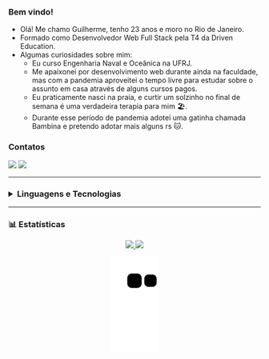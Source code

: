 ### Bem vindo!

- Olá! Me chamo Guilherme, tenho 23 anos e moro no Rio de Janeiro.
- Formado como Desenvolvedor Web Full Stack pela T4 da Driven Education.
- Algumas curiosidades sobre mim: 
  - Eu curso Engenharia Naval e Oceânica na UFRJ.
  - Me apaixonei por desenvolvimento web durante ainda na faculdade, mas com a pandemia aproveitei o tempo livre para estudar sobre o assunto em casa através de alguns cursos pagos.
  - Eu praticamente nasci na praia, e curtir um solzinho no final de semana é uma verdadeira terapia para mim 🏖️.
  - Durante esse período de pandemia adotei uma gatinha chamada Bambina e pretendo adotar mais alguns rs 🐱.



### Contatos
<a href="https://www.linkedin.com/in/guilherme-pereira-arruda/" target="_blank"><img src="https://img.shields.io/badge/-LinkedIn-%230077B5?style=for-the-badge&logo=linkedin&logoColor=white" target="_blank"></a>
<a href = "mailto:guilhermepa3@gmail.com"><img src="https://img.shields.io/badge/Gmail-D14836?style=for-the-badge&logo=gmail&logoColor=white" target="_blank"></a>

<hr size="10">

  <h3>
  <details>
  <summary> Linguagens e Tecnologias </summary>
<br>
  <h4> Linguagens </h4>
  <div align="start">
    <img src="https://img.shields.io/badge/html5-%23E34F26.svg?style=for-the-badge&logo=html5&logoColor=white">
    <img src="https://img.shields.io/badge/css3-%231572B6.svg?style=for-the-badge&logo=css3&logoColor=white">
    <img src="https://img.shields.io/badge/javascript-%23323330.svg?style=for-the-badge&logo=javascript&logoColor=%23F7DF1E">
    <img src="https://img.shields.io/badge/typescript-%23007ACC.svg?style=for-the-badge&logo=typescript&logoColor=white">
  </div>

  <h4> Tecnologias Frontend </h4>
  <div align="start">
    <img src="https://img.shields.io/badge/react-%2320232a.svg?style=for-the-badge&logo=react&logoColor=%2361DAFB">
    <img src="https://img.shields.io/badge/styled--components-DB7093?style=for-the-badge&logo=styled-components&logoColor=white">
    <img src="https://img.shields.io/badge/Material--UI-0081CB?style=for-the-badge&logo=material-ui&logoColor=white">
  </div>

  <h4> Tecnologias Backend </h4>
  <div align="start">
    <img src="https://img.shields.io/badge/Node.js-43853D?style=for-the-badge&logo=node.js&logoColor=white">
    <img src="https://img.shields.io/badge/Express.js-404D59?style=for-the-badge">
    <img src="https://img.shields.io/badge/JWT-black?style=for-the-badge&logo=JSON%20web%20tokens">
  </div>

  <h4> Banco de Dados </h4>
    <div align="start">
      <img src="https://img.shields.io/badge/PostgreSQL-316192?style=for-the-badge&logo=postgresql&logoColor=white">
      <img src="https://img.shields.io/badge/Prisma-3982CE?style=for-the-badge&logo=Prisma&logoColor=white">
      <img src="https://img.shields.io/badge/MongoDB-4EA94B?style=for-the-badge&logo=mongodb&logoColor=white">
      <img src="https://img.shields.io/badge/Redis-D9281A?style=for-the-badge&logo=redis&logoColor=white">
    </div>

  <h4> Testes </h4>
    <div align="start">
      <img src="https://img.shields.io/badge/-jest-%23C21325?style=for-the-badge&logo=jest&logoColor=white">
      <img src="https://img.shields.io/badge/-cypress-%23E5E5E5?style=for-the-badge&logo=cypress&logoColor=058a5e">
    </div>

  <h4> Ferramentas e Deploy </h4>
    <div align="start">
      <img src="https://img.shields.io/badge/Docker-2496ED?style=for-the-badge&logo=docker&logoColor=white">
      <img src="https://img.shields.io/badge/vercel-%23000000.svg?style=for-the-badge&logo=vercel&logoColor=white">
      <img src="https://img.shields.io/badge/Heroku-430098?style=for-the-badge&logo=heroku&logoColor=white">
      <img src="https://img.shields.io/badge/Amazon_AWS-FF9900?style=for-the-badge&logo=amazon-aws&logoColor=white">
      <img src="https://img.shields.io/badge/Nginx-009639?style=for-the-badge&logo=nginx&logoColor=white">
    </div>
  </details>
  </h3>
  
  <hr>

### 📊 Estatísticas
  <div align="center">
  <a href="https://github.com/GuilhermeArrudda">
  <img height="150em" src="https://github-readme-stats.vercel.app/api/top-langs/?username=GuilhermeArrudda&layout=compact&langs_count=7&theme=dracula">
  <img height="150em" src="https://github-readme-stats.vercel.app/api?username=GuilhermeArrudda&show_icons=true&theme=dracula&include_all_commits=true&count_private=true">
    <br>
  
    
  ![Snake animation](https://github.com/GuilhermeArrudda/GuilhermeArrudda/blob/output/github-contribution-grid-snake.svg)
</div>
